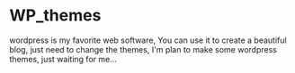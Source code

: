 WP_themes
=========

wordpress is my favorite web software,
You can use it to create a beautiful blog, just need to change the themes,
I'm plan to make some wordpress themes, just waiting for me...